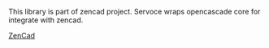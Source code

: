 This library is part of zencad project.
Servoce wraps opencascade core for integrate with zencad.

[ZenCad](https://github.com/mirmik/zencad)